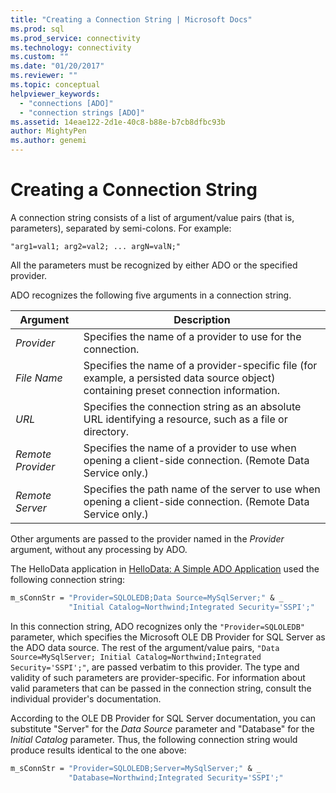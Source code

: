 ```yaml
---
title: "Creating a Connection String | Microsoft Docs"
ms.prod: sql
ms.prod_service: connectivity
ms.technology: connectivity
ms.custom: ""
ms.date: "01/20/2017"
ms.reviewer: ""
ms.topic: conceptual
helpviewer_keywords: 
  - "connections [ADO]"
  - "connection strings [ADO]"
ms.assetid: 14eae122-2d1e-40c8-b88e-b7cb8dfbc93b
author: MightyPen
ms.author: genemi
---
```

# Creating a Connection String
A connection string consists of a list of argument/value pairs (that is, parameters), separated by semi-colons. For example:  
  
```syntax
"arg1=val1; arg2=val2; ... argN=valN;"  
```  
  
 All the parameters must be recognized by either ADO or the specified provider.  
  
 ADO recognizes the following five arguments in a connection string.  
  
|Argument|Description|  
|--------------|-----------------|  
|*Provider*|Specifies the name of a provider to use for the connection.|  
|*File Name*|Specifies the name of a provider-specific file (for example, a persisted data source object) containing preset connection information.|  
|*URL*|Specifies the connection string as an absolute URL identifying a resource, such as a file or directory.|  
|*Remote Provider*|Specifies the name of a provider to use when opening a client-side connection. (Remote Data Service only.)|  
|*Remote Server*|Specifies the path name of the server to use when opening a client-side connection. (Remote Data Service only.)|  
  
 Other arguments are passed to the provider named in the *Provider* argument, without any processing by ADO.  
  
 The HelloData application in [HelloData: A Simple ADO Application](../../../ado/guide/data/hellodata-a-simple-ado-application.md) used the following connection string:  
  
```vb
m_sConnStr = "Provider=SQLOLEDB;Data Source=MySqlServer;" & _  
             "Initial Catalog=Northwind;Integrated Security='SSPI';"  
```  
  
 In this connection string, ADO recognizes only the `"Provider=SQLOLEDB"` parameter, which specifies the Microsoft OLE DB Provider for SQL Server as the ADO data source. The rest of the argument/value pairs, `"Data Source=MySqlServer; Initial Catalog=Northwind;Integrated Security='SSPI';"`, are passed verbatim to this provider. The type and validity of such parameters are provider-specific. For information about valid parameters that can be passed in the connection string, consult the individual provider's documentation.  
  
 According to the OLE DB Provider for SQL Server documentation, you can substitute "Server" for the *Data Source* parameter and "Database" for the *Initial Catalog* parameter. Thus, the following connection string would produce results identical to the one above:  
  
```vb
m_sConnStr = "Provider=SQLOLEDB;Server=MySqlServer;" & _  
             "Database=Northwind;Integrated Security='SSPI';"  
```
